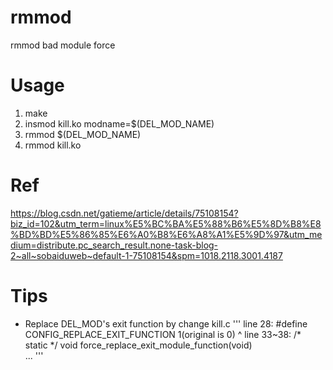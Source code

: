 # rmmod
rmmod bad module force

# Usage
1. make
2. insmod kill.ko modname=$(DEL_MOD_NAME)
3. rmmod $(DEL_MOD_NAME)
4. rmmod kill.ko

# Ref
https://blog.csdn.net/gatieme/article/details/75108154?biz_id=102&utm_term=linux%E5%BC%BA%E5%88%B6%E5%8D%B8%E8%BD%BD%E5%86%85%E6%A0%B8%E6%A8%A1%E5%9D%97&utm_medium=distribute.pc_search_result.none-task-blog-2~all~sobaiduweb~default-1-75108154&spm=1018.2118.3001.4187

# Tips
- Replace DEL_MOD's exit function by change kill.c
'''
line 28: 
	#define CONFIG_REPLACE_EXIT_FUNCTION 1(original is 0)
					      ^
line 33~38:
	/* static */ void force_replace_exit_module_function(void)						
	...
'''
